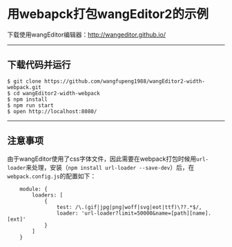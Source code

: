 # 用webapck打包wangEditor2的示例

下载使用wangEditor编辑器：http://wangeditor.github.io/

----

## 下载代码并运行

```
$ git clone https://github.com/wangfupeng1988/wangEditor2-width-webpack.git
$ cd wangEditor2-width-webpack
$ npm install
$ npm run start
$ open http://localhost:8080/
```

----

## 注意事项

由于wangEditor使用了css字体文件，因此需要在webpack打包时候用`url-loader`来处理，安装（`npm install url-loader --save-dev`）后，在`webpack.config.js`的配置如下：

```
    module: {
        loaders: [
            { 
                test: /\.(gif|jpg|png|woff|svg|eot|ttf)\??.*$/, 
                loader: 'url-loader?limit=50000&name=[path][name].[ext]'
            }
        ]
    }
```